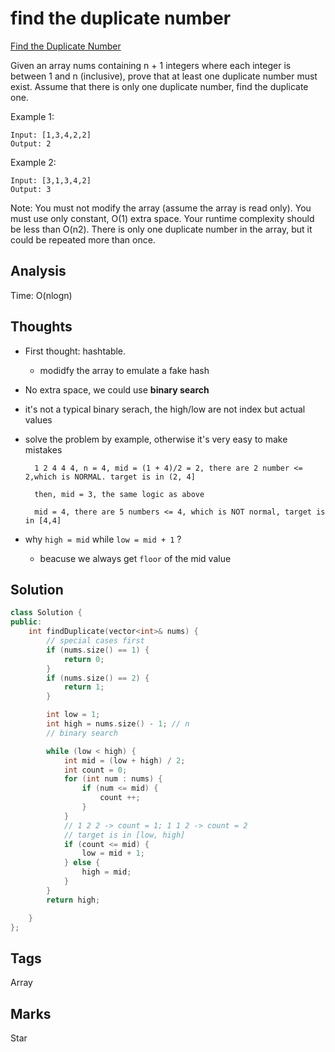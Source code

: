 # find the duplicate number

[Find the Duplicate Number](https://leetcode.com/problems/find-the-duplicate-number)

Given an array nums containing n + 1 integers where each integer is between 1 and n \(inclusive\), prove that at least one duplicate number must exist. Assume that there is only one duplicate number, find the duplicate one.

Example 1:

```text
Input: [1,3,4,2,2]
Output: 2
```

Example 2:

```text
Input: [3,1,3,4,2]
Output: 3
```

Note: You must not modify the array \(assume the array is read only\). You must use only constant, O\(1\) extra space. Your runtime complexity should be less than O\(n2\). There is only one duplicate number in the array, but it could be repeated more than once.

## Analysis

Time: O\(nlogn\)

## Thoughts

* First thought: hashtable.
  * modidfy the array to emulate a fake hash
* No extra space, we could use **binary search**
* it's not a typical binary serach, the high/low are not index but actual values
* solve the problem by example, otherwise it's very easy to make mistakes

  ```text
    1 2 4 4 4, n = 4, mid = (1 + 4)/2 = 2, there are 2 number <= 2,which is NORMAL. target is in (2, 4]

    then, mid = 3, the same logic as above 

    mid = 4, there are 5 numbers <= 4, which is NOT normal, target is in [4,4]
  ```

* why `high = mid` while `low = mid + 1` ?
  * beacuse we always get `floor` of the mid value 

## Solution

```cpp
class Solution {
public:
    int findDuplicate(vector<int>& nums) {
        // special cases first 
        if (nums.size() == 1) {
            return 0;
        }
        if (nums.size() == 2) {
            return 1;
        }

        int low = 1;
        int high = nums.size() - 1; // n 
        // binary search

        while (low < high) {
            int mid = (low + high) / 2;
            int count = 0;
            for (int num : nums) {
                if (num <= mid) {
                    count ++;
                }
            }
            // 1 2 2 -> count = 1; 1 1 2 -> count = 2
            // target is in [low, high]
            if (count <= mid) {
                low = mid + 1;                
            } else {
                high = mid;
            }
        }
        return high;

    }
};
```

## Tags

Array

## Marks

Star

